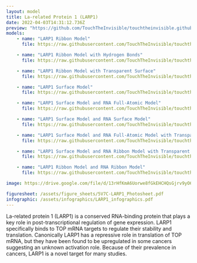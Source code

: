 ```yaml
---
layout: model
title: La-related Protein 1 (LARP1)
date: 2022-04-03T14:31:12.736Z
preview: "https://github.com/TouchTheInvisible/touchtheinvisible.github.io/blob/master/assets/img/5V7C-LARP1/5V7C-LARP1_Surface+RNA_Surface.png?raw=true" 
models:
    - name: "LARP1 Ribbon Model"
      file: https://raw.githubusercontent.com/TouchTheInvisible/touchtheinvisible.github.io/master/assets/models/5V7C-LARP1/5V7C-LARP1_Ribbon.dae

    - name: "LARP1 Ribbon Model with Hydrogen Bonds"
      file: https://raw.githubusercontent.com/TouchTheInvisible/touchtheinvisible.github.io/master/assets/models/5V7C-LARP1/5V7C-LARP1_Ribbon%2BHBonds.dae

    - name: "LARP1 Ribbon Model with Transparent Surface"
      file: https://raw.githubusercontent.com/TouchTheInvisible/touchtheinvisible.github.io/master/assets/models/5V7C-LARP1/5V7C-LARP1_Ribbon%2BImportantAA%2BTransparentSurface.dae

    - name: "LARP1 Surface Model"
      file: https://raw.githubusercontent.com/TouchTheInvisible/touchtheinvisible.github.io/master/assets/models/5V7C-LARP1/5V7C-LARP1_Surface.dae

    - name: "LARP1 Surface Model and RNA Full-Atomic Model"
      file: https://raw.githubusercontent.com/TouchTheInvisible/touchtheinvisible.github.io/master/assets/models/5V7C-LARP1/5V7C-LARP1_Surface%2BRNA_FullAtomic.dae

    - name: "LARP1 Surface Model and RNA Surface Model"
      file: https://raw.githubusercontent.com/TouchTheInvisible/touchtheinvisible.github.io/master/assets/models/5V7C-LARP1/5V7C-LARP1_Surface%2BRNA_Surface.dae

    - name: "LARP1 Surface Model and RNA Full-Atomic Model with Transparent Surface"
      file: https://raw.githubusercontent.com/TouchTheInvisible/touchtheinvisible.github.io/master/assets/models/5V7C-LARP1/5V7C-LARP1_Surface%2BRNA_FullAtomic%2BRNA_TransparentSurface.dae

    - name: "LARP1 Surface Model and RNA Ribbon Model with Transparent Surface"
      file: https://raw.githubusercontent.com/TouchTheInvisible/touchtheinvisible.github.io/master/assets/models/5V7C-LARP1/5V7C-LARP1_Surface%2BRNA_Ribbon%2BRNA_TransparentSurface.dae

    - name: "LARP1 Ribbon Model and RNA Ribbon Model"
      file: https://raw.githubusercontent.com/TouchTheInvisible/touchtheinvisible.github.io/master/assets/models/5V7C-LARP1/5V7C-LARP1_Ribbon%2BRNA_Ribbon%2BRNA_TransparentSurface.dae

image: https://drive.google.com/file/d/13rHfKmA6Uorwe8fGkEHCHQsGjrv9yO68/preview

figuresheet: /assets/figure_sheets/5V7C-LARP1_Photosheet.pdf
infographic: /assets/infographics/LARP1_infographics.pdf
---
```

La-related protein 1 (LARP1) is a conserved RNA-binding protein that plays a key role in post-transcriptional regulation of gene expression. LARP1 specifically binds to TOP mRNA targets to regulate their stability and translation. Canonically LARP1 has a repressive role in translation of TOP mRNA, but they have been found to be upregulated in some cancers suggesting an unknown activation role. Because of their prevalence in cancers, LARP1 is a novel target for many studies.
